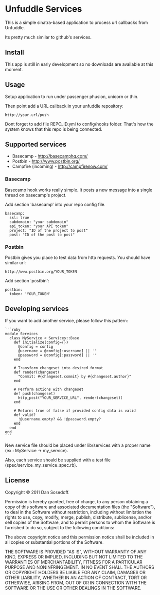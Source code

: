 Unfuddle Services
=================

This is a simple sinatra-based application to process url callbacks from Unfuddle.

Its pretty much similar to github's services.

## Install

This app is still in early development so no downloads are available at this moment.

## Usage

Setup application to run under passenger phusion, unicorn or thin.

Then point add a URL callback in your unfuddle repository:

    http://your.url/push
    
Dont forget to add file REPO_ID.yml to config/hooks folder. That's how the system knows that this repo is being connected.

## Supported services

- Basecamp - http://basecamphq.com/
- Postbin - http://www.postbin.org/
- Campfire (incoming) - http://campfirenow.com/

### Basecamp

Basecamp hook works really simple. It posts a new message into a single thread on basecamp's project.

Add section 'basecamp' into your repo config file.

    basecamp:
      ssl: true
      subdomain: "your subdomain"
      api_token: "your API token"
      project: "ID of the project to post"
      post: "ID of the post to post"

### Postbin

Postbin gives you place to test data from http requests. You should have similar url:

    http://www.postbin.org/YOUR_TOKEN

Add section 'postbin':

    postbin:
      token: 'YOUR_TOKEN'

## Developing services

If you want to add another service, please follow this pattern:

    ```ruby
    module Services
      class MyService < Services::Base
        def initialize(config={})
          @config = config
          @username = @config[:username] || ''
          @password = @config[:password] || ''
        end
        
        # Transform changeset into desired format
        def render(changeset)
          "Commit: #{changeset.commit} by #{changeset.author}"
        end
    
        # Perform actions with changeset
        def push(changeset)
          http_post("YOUR_SERVICE_URL", render(changeset))
        end
    
        # Returns true of false if provided config data is valid
        def valid?
          !@username.empty? && !@password.empty?
        end
      end
    end
    ```

New service file should be placed under lib/services with a proper name (ex.: MyService -> my_service).

Also, each service should be supplied with a test file (spec/service_my_service_spec.rb).

## License

Copyright &copy; 2011 Dan Sosedoff.

Permission is hereby granted, free of charge, to any person obtaining a copy of this software and associated documentation files (the "Software"), to deal in the Software without restriction, including without limitation the rights to use, copy, modify, merge, publish, distribute, sublicense, and/or sell copies of the Software, and to permit persons to whom the Software is furnished to do so, subject to the following conditions:

The above copyright notice and this permission notice shall be included in all copies or substantial portions of the Software.

THE SOFTWARE IS PROVIDED "AS IS", WITHOUT WARRANTY OF ANY KIND, EXPRESS OR IMPLIED, INCLUDING BUT NOT LIMITED TO THE WARRANTIES OF MERCHANTABILITY, FITNESS FOR A PARTICULAR PURPOSE AND NONINFRINGEMENT. IN NO EVENT SHALL THE AUTHORS OR COPYRIGHT HOLDERS BE LIABLE FOR ANY CLAIM, DAMAGES OR OTHER LIABILITY, WHETHER IN AN ACTION OF CONTRACT, TORT OR OTHERWISE, ARISING FROM, OUT OF OR IN CONNECTION WITH THE SOFTWARE OR THE USE OR OTHER DEALINGS IN THE SOFTWARE.